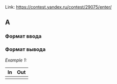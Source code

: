 Link: <https://contest.yandex.ru/contest/29075/enter/>

## A

### Формат ввода

### Формат вывода

<i>Example 1:</i>

| In  | Out |
|:----|:---:|
|     |     |

```python

```

